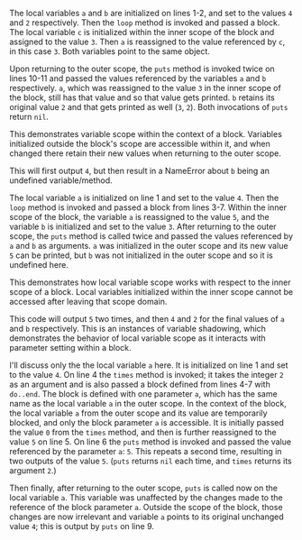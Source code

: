 The local variables `a` and `b` are initialized on lines 1-2, and set to the values `4` and `2` respectively. Then the `loop` method is invoked and passed a block. The local variable `c` is initialized within the inner scope of the block and assigned to the value `3`. Then `a` is reassigned to the value referenced by `c`, in this case `3`. Both variables point to the same object.

Upon returning to the outer scope, the `puts` method is invoked twice on lines 10-11 and passed the values referenced by the variables `a` and `b` respectively. `a`, which was reassigned to the value `3` in the inner scope of the block, still has that value and so that value gets printed. `b` retains its original value `2` and that gets printed as well (`3`, `2`). Both invocations of `puts` return `nil`.

This demonstrates variable scope within the context of a block. Variables initialized outside the block's scope are accessible within it, and when changed there retain their new values when returning to the outer scope.



This will first output `4`, but then result in a NameError about `b` being an undefined variable/method.

The local variable `a` is initialized on line 1 and set to the value `4`. Then the `loop` method is invoked and passed a block from lines 3-7. Within the inner scope of the block, the variable `a` is reassigned to the value `5`, and the variable `b` is initialized and set to the value `3`. After returning to the outer scope, the `puts` method is called twice and passed the values referenced by `a` and `b` as arguments. `a` was initialized in the outer scope and its new value `5` can be printed, but `b` was not initialized in the outer scope and so it is undefined here.

This demonstrates how local variable scope works with respect to the inner scope of a block. Local variables initialized within the inner scope cannot be accessed after leaving that scope domain.



This code will output `5` two times, and then `4` and `2` for the final values of `a` and `b` respectively. This is an instances of variable shadowing, which demonstrates the behavior of local variable scope as it interacts with parameter setting within a block.

I'll discuss only the the local variable `a` here. It is initialized on line 1 and set to the value `4`. On line 4 the `times` method is invoked; it takes the integer `2` as an argument and is also passed a block defined from lines 4-7 with `do..end`. The block is defined with one parameter `a`, which has the same name as the local variable `a` in the outer scope. In the context of the block, the local variable `a` from the outer scope and its value are temporarily blocked, and only the block parameter `a` is accessible. It is initially passed the value `0` from the `times` method, and then is further reassigned to the value `5` on line 5. On line 6 the `puts` method is invoked and passed the value referenced by the parameter `a`: `5`. This repeats a second time, resulting in two outputs of the value `5`. (`puts` returns `nil` each time, and `times` returns its argument `2`.)

Then finally, after returning to the outer scope, `puts` is called now on the local variable `a`. This variable was unaffected by the changes made to the reference of the block parameter `a`. Outside the scope of the block, those changes are now irrelevant and variable `a` points to its original unchanged value `4`; this is output by `puts` on line 9.